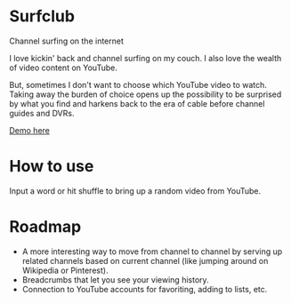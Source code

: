 # Surfclub
Channel surfing on the internet

I love kickin' back and channel surfing on my couch. I also love the wealth of video content on YouTube.

But, sometimes I don't want to choose which YouTube video to watch. Taking away the burden of choice opens up the possibility to be surprised by what you find and harkens back to the era of cable before channel guides and DVRs.

<a href="http://brainnews.github.io/surfclub/">Demo here</a>

# How to use
Input a word or hit shuffle to bring up a random video from YouTube.

# Roadmap
- A more interesting way to move from channel to channel by serving up related channels based on current channel (like jumping around on Wikipedia or Pinterest).
- Breadcrumbs that let you see your viewing history.
- Connection to YouTube accounts for favoriting, adding to lists, etc.
